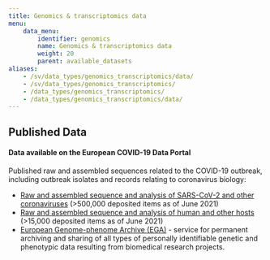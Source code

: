 ```yaml
---
title: Genomics & transcriptomics data
menu:
    data_menu:
        identifier: genomics
        name: Genomics & transcriptomics data
        weight: 20
        parent: available_datasets
aliases:
    - /sv/data_types/genomics_transcriptomics/data/
    - /sv/data_types/genomics_transcriptomics/
    - /data_types/genomics_transcriptomics/
    - /data_types/genomics_transcriptomics/data/
---
```

## Published Data

#### Data available on the European COVID-19 Data Portal

Published raw and assembled sequences related to the COVID-19 outbreak, including outbreak isolates and records relating to coronavirus biology:

* [Raw and assembled sequence and analysis of SARS-CoV-2 and other coronaviruses](https://www.covid19dataportal.org/sequences?db=embl-covid19) (>500,000 deposited items as of June 2021)
* [Raw and assembled sequence and analysis of human and other hosts](https://www.covid19dataportal.org/host-sequences?db=hostSequences) (>15,000 deposited items as of June 2021)
* [European Genome-phenome Archive (EGA)](https://ega-archive.org/) - service for permanent archiving and sharing of all types of personally identifiable genetic and phenotypic data resulting from biomedical research projects.
